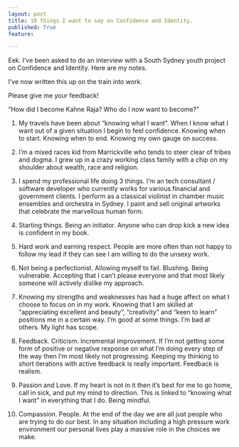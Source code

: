 ```yaml
---
layout: post
title: 10 things I want to say on Confidence and Identity.
published: True
feature: 

---
```


Eek. I’ve been asked to do an interview with a South Sydney youth project on Confidence and Identity. Here are my notes.

I’ve now written this up on the train into work.

Please give me your feedback!

“How did I become Kahne Raja? Who do I now want to become?”

1.  My travels have been about “knowing what I want”. When I know what I want out of a given situation I begin to feel confidence. Knowing when to start. Knowing when to end. Knowing my own gauge on success.

2.  I’m a mixed races kid from Marrickville who tends to steer clear of tribes and dogma. I grew up in a crazy working class family with a chip on my shoulder about wealth, race and religion.

3.  I spend my professional life doing 3 things. I’m an tech consultant / software developer who currently works for various financial and government clients. I perform as a classical violinist in chamber music ensembles and orchestra in Sydney. I paint and sell original artworks that celebrate the marvellous human form.

4.  Starting things. Being an initiator. Anyone who can drop kick a new idea is confident in my book.

5.  Hard work and earning respect. People are more often than not happy to follow my lead if they can see I am willing to do the unsexy work.

6.  Not being a perfectionist. Allowing myself to fail. Blushing. Being vulnerable. Accepting that I can’t please everyone and that most likely someone will actively dislike my approach.

7.  Knowing my strengths and weaknesses has had a huge affect on what I choose to focus on in my work. Knowing that I am skilled at “appreciating excellent and beauty”, “creativity” and “keen to learn” positions me in a certain way. I’m good at some things. I’m bad at others. My light has scope.

8.  Feedback. Criticism. Incremental improvement. If I’m not getting some form of positive or negative response on what I’m doing every step of the way then I’m most likely not progressing. Keeping my thinking to short iterations with active feedback is really important. Feedback is realism.

9.  Passion and Love. If my heart is not in it then it’s best for me to go home, call in sick, and put my mind to direction. This is linked to “knowing what I want” in everything that I do. Being mindful.

10.  Compassion. People. At the end of the day we are all just people who are trying to do our best. In any situation including a high pressure work environment our personal lives play a massive role in the choices we make.
